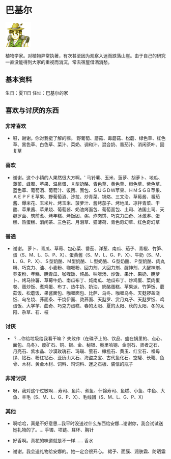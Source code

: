 # 巴基尔

![巴基尔](巴基尔.png)

植物学家。对植物异常执著，有次甚至因为观察入迷而跌落山崖。由于自己的研究一直没能得到大家的重视而消沉，常去宿屋借酒消愁。

## 基本资料

生日：夏11日
住址：巴基尔的家

## 喜欢与讨厌的东西

### 非常喜欢

- 呀，谢谢。你对我挺了解的嘛。
野葡萄、蘑菇、毒蘑菇、松蘑、绿色草、红色草、黑色草、白色草、菜汁、菜奶、调和汁、混合奶、番茄汁、消闲茶叶、回复草

### 喜欢

- 谢谢。这个小镇的人果然很大方啊。'
马铃薯、玉米、菠萝、胡萝卜、地瓜、菠菜、蜂蜜、苹果、温泉蛋、Ｘ型奶酪、青色草、黄色草、橙色草、紫色草、蓝色草、葡萄酒、葡萄汁、饭团、面包、ＳＵＧＤＷ苹果、ＨＭＳＧＢ苹果、ＡＥＰＦＥ苹果、野葡萄酒、沙拉、炒青菜、锅烙、三文治、草莓酱、番茄酱、爆米花、玉米片、烤玉米、菠萝汁、酱烤茄子、烤地瓜、凉拌青菜、干酪、苹果酱、苹果烧、葡萄酱、奶油烤面包、葡萄面包、土司、法国土司、天麸罗面、筑前煮、烤年糕、烤饭团、粥、炸肉饼、巧克力曲奇、冰激淋、蛋糕、热蛋糕、消闲茶、三色花、月泪草、猫薄荷、青色奇幻草、红色奇幻草

### 普通

- 谢谢。
萝卜、青瓜、草莓、包心菜、番茄、洋葱、南瓜、茄子、青椒、竹笋、蛋（S、M、L、G、P、X）、蛋黄酱（S、M、L、G、P、X）、牛奶（S、M、L、G、P、X）、Ｓ型奶酪、Ｍ型奶酪、Ｌ型奶酪、Ｇ型奶酪、Ｐ型奶酪、肉丸粉、巧克力、油、小麦粉、咖喱粉、回力剂、大回力剂、醒神剂、大醒神剂、荞麦粉、年糕、腌青瓜、咖喱饭、炖品、味噌汤、炒饭、果汁、果奶、腌萝卜、烤马铃薯、草莓牛奶、南瓜布丁、炖南瓜、地瓜布丁、炒鸡蛋、菜肉蛋卷、蛋炒饭、煮鸡蛋、布丁、热牛奶、奶油、奶酪蛋糕、苹果派、竹笋饭、蘑菇饭、松蘑饭、果酱面包、咖喱面包、比萨、乌冬、咖喱乌冬、天麸锣盖浇饭、乌冬烧、荞面条、干烧伊面、烫荞面、天麸罗、赏月丸子、天麸罗饭、鸡蛋饭、大学芋、曲奇、巧克力蛋糕、春的太阳、夏的太阳、秋的太阳、冬的太阳、杂草、石、枝

### 讨厌

- ？…你给垃圾给我看干嘛？
失败作（在碟子上的、饮品、盛在锅里的、点心、面包、乌冬）、废矿石、铜、银、金、秘银、奥里哈钢、金刚石、贤者之石、月亮石、紫水晶、沙漠玫瑰石、玛瑙、萤石、橄榄石、黄玉、红宝石、祖母绿、钻石、粉红钻石、亚历山大石、海盗之宝、古代鱼化石、空罐、长靴、鱼骨、木材、黄金木材、饲料、鸡饲料、迷之石板、装信的瓶子

### 非常讨厌

- 呀，我对这个过敏啊…
寿司、鱼片、煮鱼、什锦寿司、鱼糕、小鱼、中鱼、大鱼、羊毛（S、M、L、G、P、X）、毛线团（S、M、L、G、P、X）

### 其他

- 啊哈哈，真是不好意思…我平时没送过什么东西给安娜…谢谢你，我会试试送她礼物的了。…
手镯、项链、耳环、胸针

- 好香啊。真花的味道就是不一样……
香水

- 谢谢。我会送礼物给安娜的。她一定会很开心。
裙子、面膜、润肤霜、防晒霜

